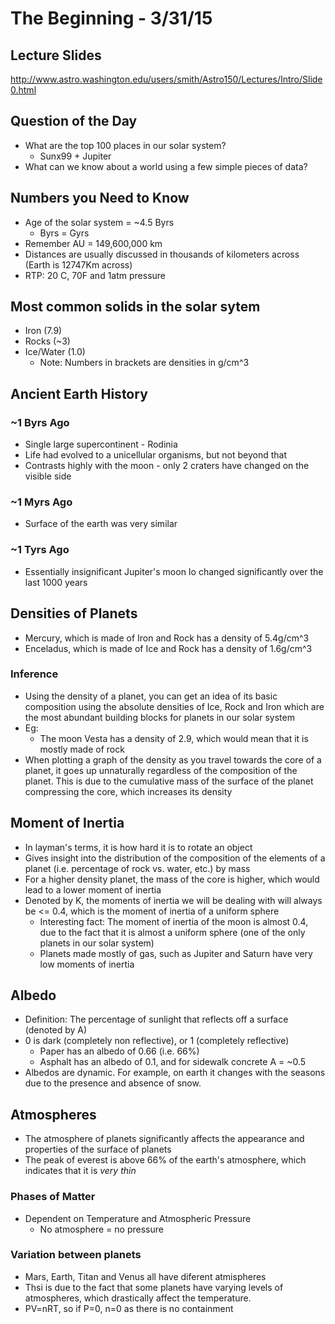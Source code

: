# The Beginning - 3/31/15


## Lecture Slides
http://www.astro.washington.edu/users/smith/Astro150/Lectures/Intro/Slide0.html


## Question of the Day
- What are the top 100 places in our solar system?
    + Sunx99 + Jupiter
- What can we know about a world using a few simple pieces of data?


## Numbers you Need to Know
- Age of the solar system = ~4.5 Byrs
    + Byrs = Gyrs
- Remember AU = 149,600,000 km
- Distances are usually discussed in thousands of kilometers across (Earth is 12747Km across)
- RTP: 20 C, 70F and 1atm pressure


## Most common solids in the solar sytem
- Iron (7.9)
- Rocks (~3)
- Ice/Water (1.0)
    + Note: Numbers in brackets are densities in g/cm^3


## Ancient Earth History

### ~1 Byrs Ago
- Single large supercontinent - Rodinia
- Life had evolved to a unicellular organisms, but not beyond that
- Contrasts highly with the moon - only 2 craters have changed on the visible side

### ~1 Myrs Ago
- Surface of the earth was very similar

### ~1 Tyrs Ago
- Essentially insignificant
Jupiter's moon Io changed significantly over the last 1000 years


## Densities of Planets
- Mercury, which is made of Iron and Rock has a density of 5.4g/cm^3
- Enceladus, which is made of Ice and Rock has a density of 1.6g/cm^3

### Inference
- Using the density of a planet, you can get an idea of its basic composition using the absolute densities of Ice, Rock and Iron which are the most abundant building blocks for planets in our solar system
- Eg:
    + The moon Vesta has a density of 2.9, which would mean that it is mostly made of rock
- When plotting a graph of the density as you travel towards the core of a planet, it goes up unnaturally regardless of the composition of the planet. This is due to the cumulative mass of the surface of the planet compressing the core, which increases its density


## Moment of Inertia
- In layman's terms, it is how hard it is to rotate an object
- Gives insight into the distribution of the composition of the elements of a planet (i.e. percentage of rock vs. water, etc.) by mass
- For a higher density planet, the mass of the core is higher, which would lead to a lower moment of inertia
- Denoted by K, the moments of inertia we will be dealing with will always be <= 0.4, which is the moment of inertia of a uniform sphere
    + Interesting fact: The moment of inertia of the moon is almost 0.4, due to the fact that it is almost a uniform sphere (one of the only planets in our solar system)
    + Planets made mostly of gas, such as Jupiter and Saturn have very low moments of inertia

## Albedo
- Definition: The percentage of sunlight that reflects off a surface (denoted by A)
- 0 is dark (completely non reflective), or 1 (completely reflective)
    + Paper has an albedo of 0.66 (i.e. 66%)
    + Asphalt has an albedo of 0.1, and for sidewalk concrete A = ~0.5
- Albedos are dynamic. For example, on earth it changes with the seasons due to the presence and absence of snow.


## Atmospheres
- The atmosphere of planets significantly affects the appearance and properties of the surface of planets
- The peak of everest is above 66% of the earth's atmosphere, which indicates that it is *very thin*

### Phases of Matter
- Dependent on Temperature and Atmospheric Pressure
    + No atmosphere = no pressure

### Variation between planets
- Mars, Earth, Titan and Venus all have diferent atmispheres
- Thsi is due to the fact that some planets have varying levels of atmospheres, which drastically affect the temperature.
- PV=nRT, so if P=0, n=0 as there is no containment